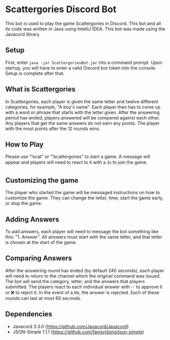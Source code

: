 # Scattergories Discord Bot
This bot is used to play the game Scattergories in Discord. This bot and all its code was written in Java using IntelliJ IDEA. This bot was made using the Javacord library.

## Setup
First, enter ```java -jar ScattergoriesBot.jar``` into a command prompt. Upon startup, you will have to enter a valid Discord bot token into the console. Setup is complete after that.

## What is Scattergories
In Scattergories, each player is given the same letter and twelve different categories, for example, "A boy's name". Each player then has to come up with a word or phrase that starts with the letter given. After the answering period has ended, players answered will be compared against each other. Any players that get the same answers do not earn any points. The player with the most points after the 12 rounds wins.

## How to Play
Please use "!scat" or "!scattergories" to start a game. A message will appear and players will need to react to it with a 👍 to join the game. 

## Customizing the game
The player who started the game will be messaged instructions on how to customize the game. They can change the letter, time, start the game early, or stop the game.

## Adding Answers
To add answers, each player will need to message the bot something like this: "1. Answer". All answers must start with the same letter, and that letter is chosen at the start of the game.

## Comparing Answers
After the answering round has ended (by default 240 seconds), each player will need to return to the channel which the original command was issued. The bot will send the category, letter, and the answers that players submitted. The players react to each individual answer with ✅ to approve it or ❌ to reject it. In the event of a tie, the answer is rejected. Each of these rounds can last at most 60 seconds. 

## Dependencies
- Javacord 3.3.0 (https://github.com/Javacord/Javacord)
- JSON-Simple 1.1.1 (https://github.com/fangyidong/json-simple)